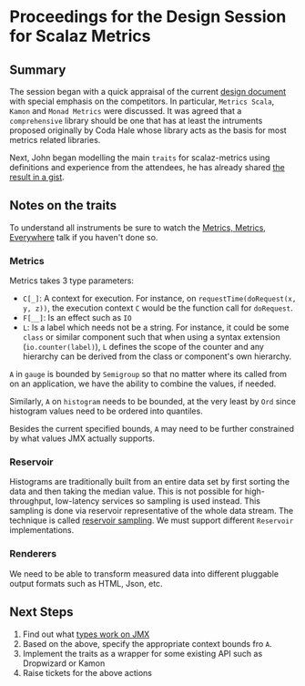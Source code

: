# Proceedings for the Design Session for Scalaz Metrics

## Summary
The session began with a quick appraisal of the current [design document](https://github.com/scalaz/scalaz-metrics) with special emphasis on the competitors. In particular, `Metrics Scala`, `Kamon` and `Monad Metrics` were discussed. It was agreed that a `comprehensive` library should be one that has at least the intruments proposed originally by Coda Hale whose library acts as the basis for most metrics related libraries.

Next, John began modelling the main `traits` for scalaz-metrics using definitions and experience from the attendees, he has already shared [the result in a gist](https://gist.github.com/jdegoes/27768b0b03d4246b04d8cc32b6cf30ac).

## Notes on the traits
To understand all instruments be sure to watch the [Metrics, Metrics, Everywhere](https://www.youtube.com/watch?v=czes-oa0yik) talk if you haven't done so.

### Metrics
Metrics takes 3 type parameters:
* `C[_]`: A context for execution. For instance, on `requestTime(doRequest(x, y, z))`, the execution context `C` would be the function call for `doRequest`.
* `F[__]`: Is an effect such as `IO`
* `L`: Is a label which needs not be a string. For instance, it could be some `class` or similar component such that when using a syntax extension (`io.counter(label)`), `L` defines the scope of the counter and any hierarchy can be derived from the class or component's own hierarchy.

`A` in `gauge` is bounded by `Semigroup` so that no matter where its called from on an application, we have the ability to combine the values, if needed.

Similarly, `A` on `histogram` needs to be bounded, at the very least by `Ord` since histogram values need to be ordered into quantiles.

Besides the current specified bounds, `A` may need to be further constrained by what values JMX actually supports.

### Reservoir
Histograms are traditionally built from an entire data set by first sorting the data and then taking the median value. This is not possible for high-throughput, low-latency services so sampling is used instead. This sampling is done via reservoir representative of the whole data stream. The technique is called [reservoir sampling](https://github.com/erikvanoosten/metrics-scala/blob/master/docs/Manual.md#histograms). We must support different `Reservoir` implementations.

### Renderers
We need to be able to transform measured data into different pluggable output formats such as HTML, Json, etc.

## Next Steps

1. Find out what [types work on JMX](https://docs.oracle.com/javase/7/docs/api/javax/management/openmbean/CompositeData.html)
1. Based on the above, specify the appropriate context bounds fro `A`.
1. Implement the traits as a wrapper for some existing API such as Dropwizard or Kamon
1. Raise tickets for the above actions

